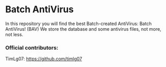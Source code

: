 # Batch AntiVirus

In this repository you will find the best Batch-created AntiVirus: Batch AntiVirus! (BAV)
We store the database and some antivirus files, not more, not less.


### Official contributors:

TimLg07: https://github.com/timlg07
